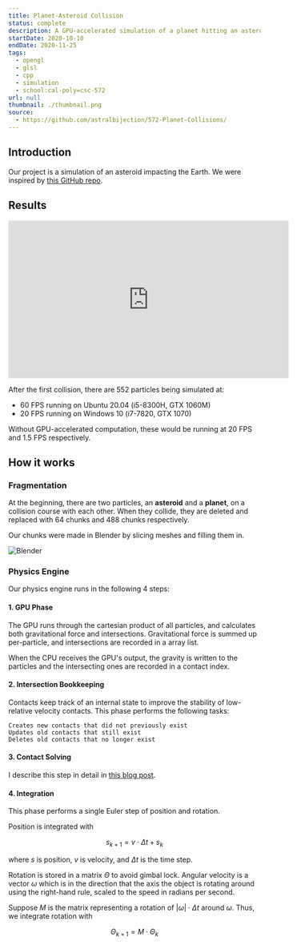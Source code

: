 ```yaml
---
title: Planet-Asteroid Collision
status: complete
description: A GPU-accelerated simulation of a planet hitting an asteroid
startDate: 2020-10-10
endDate: 2020-11-25
tags:
  - opengl
  - glsl
  - cpp
  - simulation
  - school:cal-poly=csc-572
url: null
thumbnail: ./thumbnail.png
source:
  - https://github.com/astralbijection/572-Planet-Collisions/
---
```


## Introduction

Our project is a simulation of an asteroid impacting the Earth. We were inspired
by [this GitHub repo](https://github.com/mikkel92/Planet-asteroid-interaction).

## Results

<iframe width="560" height="315" src="https://www.youtube.com/embed/4lHT7ixTdS0" frameborder="0" allow="accelerometer; autoplay; clipboard-write; encrypted-media; gyroscope; picture-in-picture" allowfullscreen></iframe>

After the first collision, there are 552 particles being simulated at:

- 60 FPS running on Ubuntu 20.04 (i5-8300H, GTX 1060M)
- 20 FPS running on Windows 10 (i7-7820, GTX 1070)

Without GPU-accelerated computation, these would be running at 20 FPS and 1.5
FPS respectively.

## How it works

### Fragmentation

At the beginning, there are two particles, an **asteroid** and a **planet**, on
a collision course with each other. When they collide, they are deleted and
replaced with 64 chunks and 488 chunks respectively.

Our chunks were made in Blender by slicing meshes and filling them in.

![Blender](https://i.imgur.com/OtPyYSc.png)

### Physics Engine

Our physics engine runs in the following 4 steps:

#### 1. GPU Phase

The GPU runs through the cartesian product of all particles, and calculates both
gravitational force and intersections. Gravitational force is summed up
per-particle, and intersections are recorded in a array list.

When the CPU receives the GPU's output, the gravity is written to the particles
and the intersecting ones are recorded in a contact index.

#### 2. Intersection Bookkeeping

Contacts keep track of an internal state to improve the stability of
low-relative velocity contacts. This phase performs the following tasks:

    Creates new contacts that did not previously exist
    Updates old contacts that still exist
    Deletes old contacts that no longer exist

#### 3. Contact Solving

I describe this step in detail in
[this blog post](https://astrid.tech/2020/11/22/n-body-collision).

#### 4. Integration

This phase performs a single Euler step of position and rotation.

Position is integrated with

$$s_{k+1} = v \cdot \Delta t + s_k$$

where $s$ is position, $v$ is velocity, and $\Delta t$ is the time step.

Rotation is stored in a matrix $\Theta$ to avoid gimbal lock. Angular velocity
is a vector $\omega$ which is in the direction that the axis the object is
rotating around using the right-hand rule, scaled to the speed in radians per
second.

Suppose $M$ is the matrix representing a rotation of $|\omega|\cdot \Delta t$
around $\omega$. Thus, we integrate rotation with

$$\Theta_{k+1} = M \cdot \Theta_k$$
